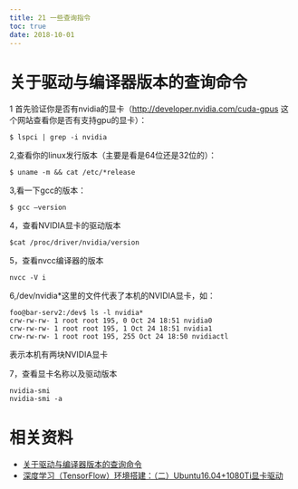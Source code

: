 ```yaml
---
title: 21 一些查询指令
toc: true
date: 2018-10-01
---
```

# 关于驱动与编译器版本的查询命令


1 首先验证你是否有nvidia的显卡（http://developer.nvidia.com/cuda-gpus 这个网站查看你是否有支持gpu的显卡）：

```
$ lspci | grep -i nvidia 
```

2,查看你的linux发行版本（主要是看是64位还是32位的）：

```
$ uname -m && cat /etc/*release
```

3,看一下gcc的版本：

```
$ gcc –version
```

4，查看NVIDIA显卡的驱动版本

```
$cat /proc/driver/nvidia/version
```

5，查看nvcc编译器的版本

```
nvcc -V i
```

6,/dev/nvidia*这里的文件代表了本机的NVIDIA显卡，如：

```
foo@bar-serv2:/dev$ ls -l nvidia*
crw-rw-rw- 1 root root 195, 0 Oct 24 18:51 nvidia0
crw-rw-rw- 1 root root 195, 1 Oct 24 18:51 nvidia1
crw-rw-rw- 1 root root 195, 255 Oct 24 18:50 nvidiactl
```

表示本机有两块NVIDIA显卡


7，查看显卡名称以及驱动版本


```
nvidia-smi
nvidia-smi -a
```




# 相关资料

- [关于驱动与编译器版本的查询命令](http://www.linuxdiyf.com/linux/16687.html)
- [深度学习（TensorFlow）环境搭建：（二）Ubuntu16.04+1080Ti显卡驱动](http://www.cnblogs.com/xuliangxing/p/7569946.html)
